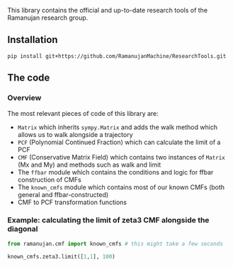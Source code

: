 This library contains the official and up-to-date research tools of the Ramanujan research group.

## Installation

```commandline
pip install git+https://github.com/RamanujanMachine/ResearchTools.git
```

## The code
### Overview
The most relevant pieces of code of this library are:
* `Matrix` which inherits `sympy.Matrix` and adds the walk method which allows us to walk alongside a trajectory
* `PCF` (Polynomial Continued Fraction) which can calculate the limit of a PCF
* `CMF` (Conservative Matrix Field) which contains two instances of `Matrix` (Mx and My) and methods such as walk and limit
* The `ffbar` module which contains the conditions and logic for ffbar construction of CMFs
* The `known_cmfs` module which contains most of our known CMFs (both general and ffbar-constructed)
* CMF to PCF transformation functions

### Example: calculating the limit of zeta3 CMF alongside the diagonal
```python
from ramanujan.cmf import known_cmfs # this might take a few seconds

known_cmfs.zeta3.limit([1,1], 100)
```
